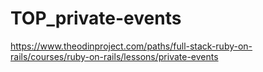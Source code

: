 # TOP_private-events
https://www.theodinproject.com/paths/full-stack-ruby-on-rails/courses/ruby-on-rails/lessons/private-events
